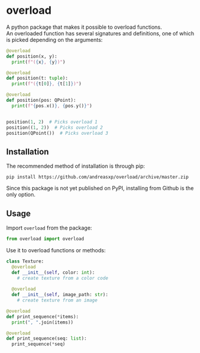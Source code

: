 # overload
A python package that makes it possible to overload functions.  
An overloaded function has several signatures and definitions, one of which is picked depending on the arguments:
```python
@overload
def position(x, y):
  print(f"({x}, {y})")

@overload
def position(t: tuple):
  print(f"({t[0]}, {t[1]})")

@overload
def position(pos: QPoint):
  print(f"{pos.x()}, {pos.y()}")


position(1, 2)  # Picks overload 1
position((1, 2))  # Picks overload 2
position(QPoint())  # Picks overload 3
```

## Installation
The recommended method of installation is through pip:
```
pip install https://github.com/andreasxp/overload/archive/master.zip
```
Since this package is not yet published on PyPI, installing from Github is the only option.

## Usage
Import `overload` from the package:
```python
from overload import overload
```
Use it to overload functions or methods:
```python
class Texture:
  @overload
  def __init__(self, color: int):
    # create texture from a color code
  
  @overload
  def __init__(self, image_path: str):
    # create texture from an image
```
```python
@overload
def print_sequence(*items):
  print(", ".join(items))

@overload
def print_sequence(seq: list):
  print_sequence(*seq)
```
